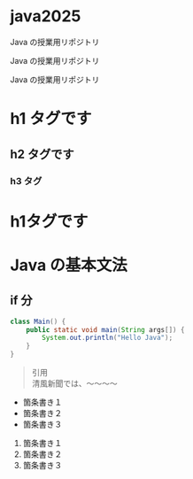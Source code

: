 # java2025

Java の授業用リポジトリ

Java の授業用リポジトリ

Java の授業用リポジトリ

# h1 タグです

## h2 タグです

### h3 タグ

<h1>h1タグです</h1>

# Java の基本文法

## if 分

```java
class Main() {
    public static void main(String args[]) {
        System.out.println("Hello Java");
    }
}
```

> 引用  
> 清風新聞では、～～～～

- 箇条書き１
- 箇条書き２
- 箇条書き３

1. 箇条書き１
1. 箇条書き２
1. 箇条書き３

